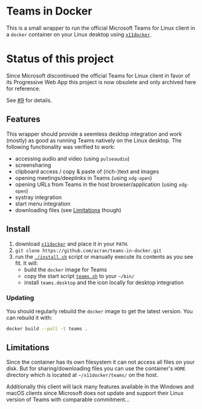 # Teams in Docker

This is a small wrapper to run the official Microsoft Teams for Linux client in
a `docker` container on your Linux desktop using
[`x11docker`](https://github.com/mviereck/x11docker).

# Status of this project

Since Microsoft discontinued the official Teams for Linux client in favor of
its Progressive Web App this project is now obsolete and only archived here for
reference.

See [#9](https://github.com/acran/teams-in-docker/issues/9) for details.

## Features

This wrapper should provide a seemless desktop integration and work (mostly) as
good as running Teams natively on the Linux desktop.
The following functionality was verified to work:

* accessing audio and video (using `pulseaudio`)
* screensharing
* clipboard access / copy & paste of (rich-)text and images
* opening meetings/deeplinks in Teams (using `xdg-open`)
* opening URLs from Teams in the host browser/application (using `xdg-open`)
* systray integration
* start menu integration
* downloading files (see [Limitations](#limitations) though)

## Install

1. download [`x11docker`](https://github.com/mviereck/x11docker) and place it
   in your `PATH`.
2. `git clone https://github.com/acran/teams-in-docker.git`
3. run the [`./install.sh`](./install.sh) script or manually execute its
  contents as you see fit. It will:
    * build the `docker` image for Teams
    * copy the start script [`teams.sh`](./teams.sh) to your `~/bin/`
    * install `teams.desktop` and the icon locally for desktop integration

### Updating

You should regularly rebuild the `docker` image to get the latest version.
You can rebuild it with:

~~~sh
docker build --pull -t teams .
~~~

## Limitations

Since the container has its own filesystem it can not access all files on your
disk. But for sharing/downloading files you can use the container's `HOME`
directory which is located at `~/x11docker/teams/` on the host.

Additionally this client will lack many features available in the Windows and
macOS clients since Microsoft does not update and support their Linux version
of Teams with comparable commitment...
